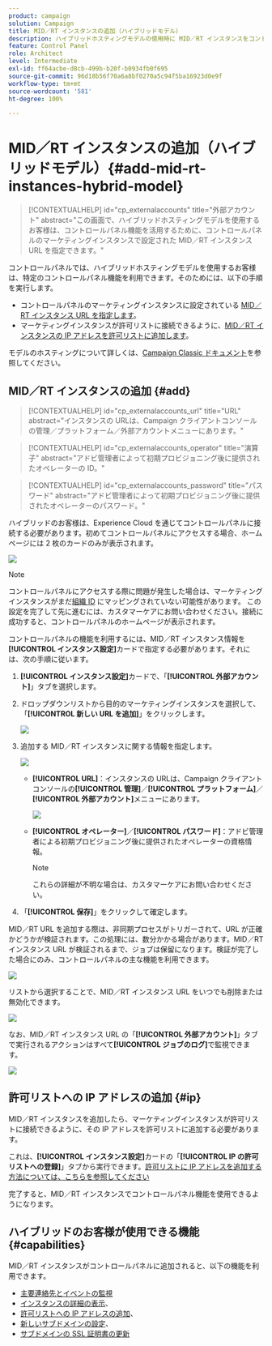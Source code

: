 ```yaml
---
product: campaign
solution: Campaign
title: MID／RT インスタンスの追加（ハイブリッドモデル）
description: ハイブリッドホスティングモデルの使用時に MID／RT インスタンスをコントロールパネルに追加する方法を説明します。
feature: Control Panel
role: Architect
level: Intermediate
exl-id: ff64acbe-d8cb-499b-b20f-b0934fb0f695
source-git-commit: 96d18b56f70a6a8bf0270a5c94f5ba16923d0e9f
workflow-type: tm+mt
source-wordcount: '581'
ht-degree: 100%

---
```


# MID／RT インスタンスの追加（ハイブリッドモデル）{#add-mid-rt-instances-hybrid-model}

>[!CONTEXTUALHELP]
>id="cp_externalaccounts"
>title="外部アカウント"
>abstract="この画面で、ハイブリッドホスティングモデルを使用するお客様は、コントロールパネル機能を活用するために、コントロールパネルのマーケティングインスタンスで設定された MID／RT インスタンス URL を指定できます。"

コントロールパネルでは、ハイブリッドホスティングモデルを使用するお客様は、特定のコントロールパネル機能を利用できます。そのためには、以下の手順を実行します。

* コントロールパネルのマーケティングインスタンスに設定されている [MID／RT インスタンス URL を指定します](#add)。
* マーケティングインスタンスが許可リストに接続できるように、[MID／RT インスタンスの IP アドレスを許可リストに追加します](#ip)。

モデルのホスティングについて詳しくは、[Campaign Classic ドキュメント](https://experienceleague.adobe.com/docs/campaign-classic/using/installing-campaign-classic/architecture-and-hosting-models/hosting-models-lp/hosting-models.html?lang=ja)を参照してください。

## MID／RT インスタンスの追加 {#add}

>[!CONTEXTUALHELP]
>id="cp_externalaccounts_url"
>title="URL"
>abstract="インスタンスの URLは、Campaign クライアントコンソールの管理／プラットフォーム／外部アカウントメニューにあります。"

>[!CONTEXTUALHELP]
>id="cp_externalaccounts_operator"
>title="演算子"
>abstract="アドビ管理者によって初期プロビジョニング後に提供されたオペレーターの ID。"

>[!CONTEXTUALHELP]
>id="cp_externalaccounts_password"
>title="パスワード"
>abstract="アドビ管理者によって初期プロビジョニング後に提供されたオペレーターのパスワード。"

ハイブリッドのお客様は、Experience Cloud を通じてコントロールパネルに接続する必要があります。初めてコントロールパネルにアクセスする場合、ホームページには 2 枚のカードのみが表示されます。

![](assets/hybrid-homepage.png)

>[!NOTE]
>
>コントロールパネルにアクセスする際に問題が発生した場合は、マーケティングインスタンスがまだ[組織 ID](https://experienceleague.adobe.com/docs/core-services/interface/administration/organizations.html?lang=ja) にマッピングされていない可能性があります。 この設定を完了して先に進むには、カスタマーケアにお問い合わせください。接続に成功すると、コントロールパネルのホームページが表示されます。

コントロールパネルの機能を利用するには、MID／RT インスタンス情報を&#x200B;**[!UICONTROL インスタンス設定]**&#x200B;カードで指定する必要があります。それには、次の手順に従います。

1. **[!UICONTROL インスタンス設定]**&#x200B;カードで、「**[!UICONTROL 外部アカウント]**」タブを選択します。

1. ドロップダウンリストから目的のマーケティングインスタンスを選択して、「**[!UICONTROL 新しい URL を追加]**」をクリックします。

   ![](assets/external-account-addbutton.png)

1. 追加する MID／RT インスタンスに関する情報を指定します。

   ![](assets/external-account-add.png)

   * **[!UICONTROL URL]**：インスタンスの URLは、Campaign クライアントコンソールの&#x200B;**[!UICONTROL 管理]**／**[!UICONTROL プラットフォーム]**／**[!UICONTROL 外部アカウント]**&#x200B;メニューにあります。

     ![](assets/external-account-url.png)

   * **[!UICONTROL オペレーター]**／**[!UICONTROL パスワード]**：アドビ管理者による初期プロビジョニング後に提供されたオペレーターの資格情報。

     >[!NOTE]
     >
     >これらの詳細が不明な場合は、カスタマーケアにお問い合わせください。

1. 「**[!UICONTROL 保存]**」をクリックして確定します。

MID／RT URL を追加する際は、非同期プロセスがトリガーされて、URL が正確かどうかが検証されます。この処理には、数分かかる場合があります。MID／RT インスタンス URL が検証されるまで、ジョブは保留になります。検証が完了した場合にのみ、コントロールパネルの主な機能を利用できます。

![](assets/external-account-pending.png)

リストから選択することで、MID／RT インスタンス URL をいつでも削除または無効化できます。

![](assets/external-account-edit.png)

なお、MID／RT インスタンス URL の「**[!UICONTROL 外部アカウント]**」タブで実行されるアクションはすべて&#x200B;**[!UICONTROL ジョブのログ]**&#x200B;で監視できます。

![](assets/external-account-logs.png)

## 許可リストへの IP アドレスの追加 {#ip}

MID／RT インスタンスを追加したら、マーケティングインスタンスが許可リストに接続できるように、その IP アドレスを許可リストに追加する必要があります。

これは、**[!UICONTROL インスタンス設定]**&#x200B;カードの「**[!UICONTROL IP の許可リストへの登録]**」タブから実行できます。[許可リストに IP アドレスを追加する方法については、こちらを参照してください](ip-allow-listing-instance-access.md)

完了すると、MID／RT インスタンスでコントロールパネル機能を使用できるようになります。

## ハイブリッドのお客様が使用できる機能 {#capabilities}

MID／RT インスタンスがコントロールパネルに追加されると、以下の機能を利用できます。

* [主要連絡先とイベントの監視](../../service-events/service-events.md)
* [インスタンスの詳細の表示](../../instances-settings/using/instance-details.md)、
* [許可リストへの IP アドレスの追加](../../instances-settings/using/ip-allow-listing-instance-access.md)、
* [新しいサブドメインの設定](../../subdomains-certificates/using/setting-up-new-subdomain.md)、
* [サブドメインの SSL 証明書の更新](../../subdomains-certificates/using/renewing-subdomain-certificate.md)
